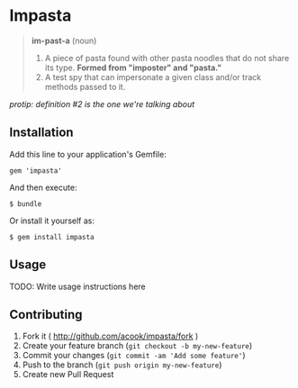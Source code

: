 Impasta
=======

>    **im-past-a** (noun)
>    1. A piece of pasta found with other pasta noodles that do not share its type.
>    **Formed from "imposter" and "pasta."**
>    2. A test spy that can impersonate a given class and/or track methods passed to it.

*protip: definition #2 is the one we're talking about*

## Installation

Add this line to your application's Gemfile:

    gem 'impasta'

And then execute:

    $ bundle

Or install it yourself as:

    $ gem install impasta

## Usage

TODO: Write usage instructions here

## Contributing

1. Fork it ( http://github.com/acook/impasta/fork )
2. Create your feature branch (`git checkout -b my-new-feature`)
3. Commit your changes (`git commit -am 'Add some feature'`)
4. Push to the branch (`git push origin my-new-feature`)
5. Create new Pull Request

